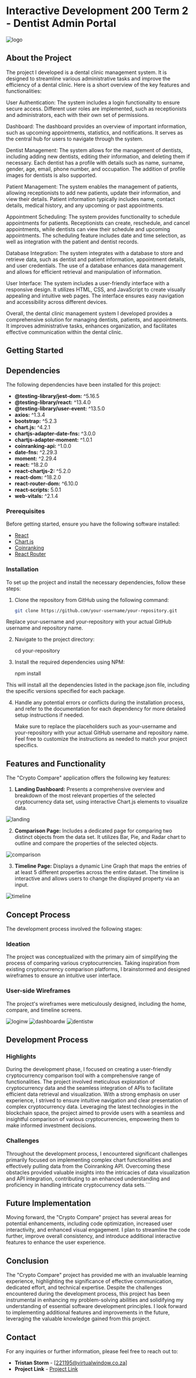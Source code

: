 # Interactive Development 200 Term 2 - Dentist Admin Portal

![logo](./ReadMe_T2/logo.png)

## About the Project

The project I developed is a dental clinic management system. It is designed to streamline various administrative tasks and improve the efficiency of a dental clinic. Here is a short overview of the key features and functionalities:

User Authentication: The system includes a login functionality to ensure secure access. Different user roles are implemented, such as receptionists and administrators, each with their own set of permissions.

Dashboard: The dashboard provides an overview of important information, such as upcoming appointments, statistics, and notifications. It serves as the central hub for users to navigate through the system.

Dentist Management: The system allows for the management of dentists, including adding new dentists, editing their information, and deleting them if necessary. Each dentist has a profile with details such as name, surname, gender, age, email, phone number, and occupation. The addition of profile images for dentists is also supported.

Patient Management: The system enables the management of patients, allowing receptionists to add new patients, update their information, and view their details. Patient information typically includes name, contact details, medical history, and any upcoming or past appointments.

Appointment Scheduling: The system provides functionality to schedule appointments for patients. Receptionists can create, reschedule, and cancel appointments, while dentists can view their schedule and upcoming appointments. The scheduling feature includes date and time selection, as well as integration with the patient and dentist records.

Database Integration: The system integrates with a database to store and retrieve data, such as dentist and patient information, appointment details, and user credentials. The use of a database enhances data management and allows for efficient retrieval and manipulation of information.

User Interface: The system includes a user-friendly interface with a responsive design. It utilizes HTML, CSS, and JavaScript to create visually appealing and intuitive web pages. The interface ensures easy navigation and accessibility across different devices.

Overall, the dental clinic management system I developed provides a comprehensive solution for managing dentists, patients, and appointments. It improves administrative tasks, enhances organization, and facilitates effective communication within the dental clinic.

## Getting Started

## Dependencies

The following dependencies have been installed for this project:

- **@testing-library/jest-dom:** ^5.16.5
- **@testing-library/react:** ^13.4.0
- **@testing-library/user-event:** ^13.5.0
- **axios:** ^1.3.4
- **bootstrap:** ^5.2.3
- **chart.js:** ^4.2.1
- **chartjs-adapter-date-fns:** ^3.0.0
- **chartjs-adapter-moment:** ^1.0.1
- **coinranking-api:** ^1.0.0
- **date-fns:** ^2.29.3
- **moment:** ^2.29.4
- **react:** ^18.2.0
- **react-chartjs-2:** ^5.2.0
- **react-dom:** ^18.2.0
- **react-router-dom:** ^6.10.0
- **react-scripts:** 5.0.1
- **web-vitals:** ^2.1.4

### Prerequisites

Before getting started, ensure you have the following software installed:

- [React](https://react.dev/learn/installation)
- [Chart.js](https://www.chartjs.org/docs/latest/getting-started/installation.html)
- [Coinranking](https://developers.coinranking.com/api/documentation)
- [React Router](https://reactrouter.com/en/main)

### Installation

To set up the project and install the necessary dependencies, follow these steps:

1. Clone the repository from GitHub using the following command:

   ```bash
   git clone https://github.com/your-username/your-repository.git

Replace your-username and your-repository with your actual GitHub username and repository name.

2. Navigate to the project directory:

   cd your-repository

3. Install the required dependencies using NPM:

   npm install

This will install all the dependencies listed in the package.json file, including the specific versions specified for each package.

4. Handle any potential errors or conflicts during the installation process, and refer to the documentation for each dependency for more detailed setup instructions if needed.

   Make sure to replace the placeholders such as your-username and your-repository with your actual GitHub username and repository name. Feel free to customize the instructions as needed to match your project specifics.

## Features and Functionality

The "Crypto Compare" application offers the following key features:

1. **Landing Dashboard:** Presents a comprehensive overview and breakdown of the most relevant properties of the selected cryptocurrency data set, using interactive Chart.js elements to visualize data.
   
![landing](./ReadMe_T2/feature_1.png)

2. **Comparison Page:** Includes a dedicated page for comparing two distinct objects from the data set. It utilizes Bar, Pie, and Radar chart to outline and compare the properties of the selected objects.

![comparison](./ReadMe_T2/feature_2.png)

3. **Timeline Page:** Displays a dynamic Line Graph that maps the entries of at least 5 different properties across the entire dataset. The timeline is interactive and allows users to change the displayed property via an input.

![timeline](./ReadMe_T2/feature_3.png)

## Concept Process

The development process involved the following stages:

### Ideation

The project was conceptualized with the primary aim of simplifying the process of comparing various cryptocurrencies. Taking inspiration from existing cryptocurrency comparison platforms, I brainstormed and designed wireframes to ensure an intuitive user interface.

### User-side Wireframes

The project's wireframes were meticulously designed, including the home, compare, and timeline screens.

![loginw](./ReadMe_T2/Login.png)
![dashboardw](./ReadMe_T2/Dashboard.png)
![dentistw](./ReadMe_T2/Dentists.png)

## Development Process

### Highlights

During the development phase, I focused on creating a user-friendly cryptocurrency comparison tool with a comprehensive range of functionalities. The project involved meticulous exploration of cryptocurrency data and the seamless integration of APIs to facilitate efficient data retrieval and visualization. With a strong emphasis on user experience, I strived to ensure intuitive navigation and clear presentation of complex cryptocurrency data. Leveraging the latest technologies in the blockchain space, the project aimed to provide users with a seamless and insightful comparison of various cryptocurrencies, empowering them to make informed investment decisions.

### Challenges

Throughout the development process, I encountered significant challenges primarily focused on implementing complex chart functionalities and effectively pulling data from the Coinranking API. Overcoming these obstacles provided valuable insights into the intricacies of data visualization and API integration, contributing to an enhanced understanding and proficiency in handling intricate cryptocurrency data sets.```

## Future Implementation

Moving forward, the "Crypto Compare" project has several areas for potential enhancements, including code optimization, increased user interactivity, and enhanced visual engagement. I plan to streamline the code further, improve overall consistency, and introduce additional interactive features to enhance the user experience.

## Conclusion

The "Crypto Compare" project has provided me with an invaluable learning experience, highlighting the significance of effective communication, dedicated effort, and technical expertise. Despite the challenges encountered during the development process, this project has been instrumental in enhancing my problem-solving abilities and solidifying my understanding of essential software development principles. I look forward to implementing additional features and improvements in the future, leveraging the valuable knowledge gained from this project.

## Contact

For any inquiries or further information, please feel free to reach out to:

- **Tristan Storm** - [221195@virtualwindow.co.za]
- **Project Link** - [Project Link](https://github.com/Tristanstormmm/FinalHandIn221195)
